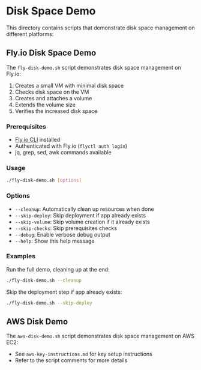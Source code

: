# Disk Space Demo

This directory contains scripts that demonstrate disk space management on different platforms:

## Fly.io Disk Space Demo

The `fly-disk-demo.sh` script demonstrates disk space management on Fly.io:

1. Creates a small VM with minimal disk space
2. Checks disk space on the VM
3. Creates and attaches a volume
4. Extends the volume size
5. Verifies the increased disk space

### Prerequisites

- [Fly.io CLI](https://fly.io/docs/hands-on/install-flyctl/) installed
- Authenticated with Fly.io (`flyctl auth login`)
- jq, grep, sed, awk commands available

### Usage

```bash
./fly-disk-demo.sh [options]
```

### Options

- `--cleanup`: Automatically clean up resources when done
- `--skip-deploy`: Skip deployment if app already exists
- `--skip-volume`: Skip volume creation if it already exists
- `--skip-checks`: Skip prerequisites checks
- `--debug`: Enable verbose debug output
- `--help`: Show this help message

### Examples

Run the full demo, cleaning up at the end:
```bash
./fly-disk-demo.sh --cleanup
```

Skip the deployment step if app already exists:
```bash
./fly-disk-demo.sh --skip-deploy
```

## AWS Disk Demo

The `aws-disk-demo.sh` script demonstrates disk space management on AWS EC2:

- See `aws-key-instructions.md` for key setup instructions
- Refer to the script comments for more details